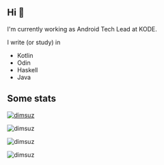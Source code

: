 <h2>Hi 👋</h2>

I'm currently working as Android Tech Lead at KODE.

I write (or study) in

- Kotlin
- Odin
- Haskell
- Java

<h2>Some stats</h2>

<p><a href="https://twitter.com/dimsuz" target="blank"><img src="https://img.shields.io/twitter/follow/dimsuz?logo=twitter&style=for-the-badge" alt="dimsuz" /></a></p>
<p><img align="center" src="https://github-readme-stats.vercel.app/api?username=dimsuz&show_icons=true&locale=en&include_all_commits=true&count_private=true&line_height=30" alt="dimsuz" /></p>

<p><img align="center" src="https://github-profile-trophy.vercel.app/?username=dimsuz" alt="dimsuz" /></p>
<p><img align="center" src="https://github-readme-streak-stats.herokuapp.com/?user=dimsuz" alt="dimsuz" /></p>
